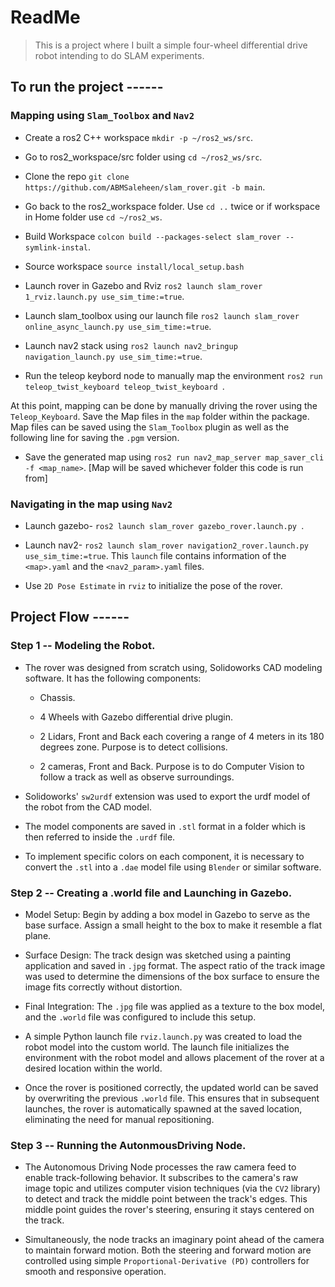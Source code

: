 # ReadMe
> This is a project where I built a simple four-wheel differential drive robot intending to do SLAM experiments.


## To run the project ------

### Mapping using `Slam_Toolbox` and `Nav2`

- Create a ros2 C++ workspace `mkdir -p ~/ros2_ws/src`.

- Go to ros2_workspace/src folder using `cd ~/ros2_ws/src`.

- Clone the repo `git clone https://github.com/ABMSaleheen/slam_rover.git -b main`.

- Go back to the ros2_workspace folder. Use `cd ..` twice or if workspace in Home folder use `cd ~/ros2_ws`.

- Build Workspace `colcon build --packages-select slam_rover --symlink-instal`.

- Source workspace  `source install/local_setup.bash`

- Launch rover in Gazebo and Rviz `ros2 launch slam_rover 1_rviz.launch.py use_sim_time:=true`.

- Launch slam_toolbox using our launch file `ros2 launch slam_rover online_async_launch.py use_sim_time:=true`.

- Launch nav2 stack using `ros2 launch nav2_bringup navigation_launch.py use_sim_time:=true`.

- Run the teleop keybord node to manually map the environment `ros2 run teleop_twist_keyboard teleop_twist_keyboard `.

At this point, mapping can be done by manually driving the rover using the `Teleop_Keyboard`. Save the Map files in the `map` folder within the package. Map files can be saved using the `Slam_Toolbox` plugin as well as the following line for saving the `.pgm` version.

- Save the generated map using `ros2 run nav2_map_server map_saver_cli -f <map_name>`. [Map will be saved whichever     folder this code is run from]

### Navigating in the map using `Nav2`

- Launch gazebo- `ros2 launch slam_rover gazebo_rover.launch.py `.

- Launch nav2- `ros2 launch slam_rover navigation2_rover.launch.py use_sim_time:=true`. This `launch` file contains information of the `<map>.yaml` and the `<nav2_param>.yaml` files.

- Use `2D Pose Estimate` in `rviz` to initialize the pose of the rover.




## Project Flow ------

### Step 1 -- Modeling the Robot.

- The rover was designed from scratch using, Solidoworks CAD modeling software. It has the following components:

    * Chassis.

    * 4 Wheels with Gazebo differential drive plugin.

    * 2 Lidars, Front and Back each covering a range of 4 meters in its 180 degrees zone. Purpose is to detect collisions.

    * 2 cameras, Front and Back. Purpose is to do Computer Vision to follow a track as well as observe surroundings.


- Solidoworks' `sw2urdf` extension was used to export the urdf model of the robot from the CAD model. 

- The model components are saved in `.stl` format in a folder which is then referred to inside the `.urdf` file. 

- To implement specific colors on each component, it is necessary to convert the `.stl` into a `.dae` model file using `Blender` or similar software.

### Step 2 -- Creating a .world file and Launching in Gazebo.

* Model Setup: Begin by adding a box model in Gazebo to serve as the base surface. Assign a small height to the box to make it resemble a flat plane.

* Surface Design: The track design was sketched using a painting application and saved in `.jpg` format. The aspect ratio of the track image was used to determine the dimensions of the box surface to ensure the image fits correctly without distortion.

* Final Integration: The `.jpg` file was applied as a texture to the box model, and the `.world` file was configured to include this setup.

* A simple Python launch file `rviz.launch.py` was created to load the robot model into the custom world. The launch file initializes the environment with the robot model and allows placement of the rover at a desired location within the world. 

* Once the rover is positioned correctly, the updated world can be saved by overwriting the previous `.world` file. 
    This ensures that in subsequent launches, the rover is automatically spawned at the saved location, eliminating the need for manual repositioning.

### Step 3 -- Running the AutonmousDriving Node.

* The Autonomous Driving Node processes the raw camera feed to enable track-following behavior. 
It subscribes to the camera's raw image topic and utilizes computer vision techniques (via the `CV2` library) to detect and track the middle point between the track's edges. 
This middle point guides the rover's steering, ensuring it stays centered on the track.

* Simultaneously, the node tracks an imaginary point ahead of the camera to maintain forward motion. 
Both the steering and forward motion are controlled using simple `Proportional-Derivative (PD)` controllers for smooth and responsive operation.




